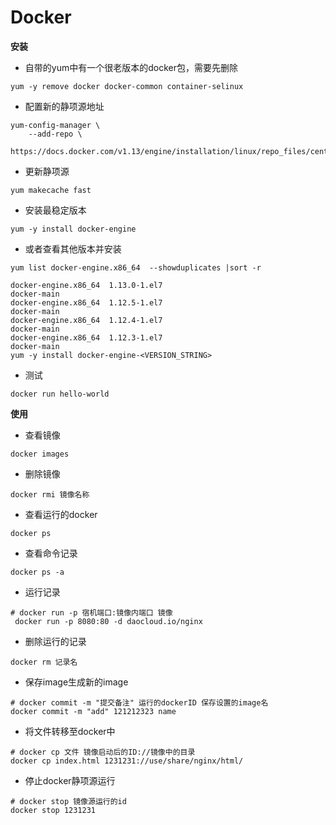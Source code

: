 # Docker

__安装__

* 自带的yum中有一个很老版本的docker包，需要先删除

````
yum -y remove docker docker-common container-selinux
````

* 配置新的静项源地址

````
yum-config-manager \
    --add-repo \
    https://docs.docker.com/v1.13/engine/installation/linux/repo_files/centos/docker.repo
````

* 更新静项源

````
yum makecache fast
````

* 安装最稳定版本

````
yum -y install docker-engine
````

* 或者查看其他版本并安装

````
yum list docker-engine.x86_64  --showduplicates |sort -r

docker-engine.x86_64  1.13.0-1.el7                               docker-main
docker-engine.x86_64  1.12.5-1.el7                               docker-main   
docker-engine.x86_64  1.12.4-1.el7                               docker-main   
docker-engine.x86_64  1.12.3-1.el7                               docker-main  
yum -y install docker-engine-<VERSION_STRING> 
````

* 测试

````
docker run hello-world
````

__使用__

* 查看镜像

````
docker images
````

* 删除镜像

````
docker rmi 镜像名称
````

* 查看运行的docker

````
docker ps
````

* 查看命令记录

````
docker ps -a
````

* 运行记录

````
# docker run -p 宿机端口:镜像内端口 镜像
 docker run -p 8080:80 -d daocloud.io/nginx
````

* 删除运行的记录

````
docker rm 记录名
````

* 保存image生成新的image

````
# docker commit -m "提交备注" 运行的dockerID 保存设置的image名
docker commit -m "add" 121212323 name
````

* 将文件转移至docker中

````
# docker cp 文件 镜像启动后的ID://镜像中的目录
docker cp index.html 1231231://use/share/nginx/html/
````

* 停止docker静项源运行

````
# docker stop 镜像源运行的id
docker stop 1231231
````